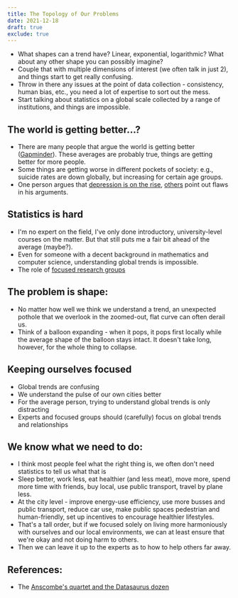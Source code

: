 ```yaml
---
title: The Topology of Our Problems
date: 2021-12-18
draft: true
exclude: true
---
```


- What shapes can a trend have? Linear, exponential, logarithmic? What about any other shape you can possibly imagine?
- Couple that with multiple dimensions of interest (we often talk in just 2), and things start to get really confusing. 
- Throw in there any issues at the point of data collection - consistency, human bias, etc., you need a lot of expertise to sort out the mess. 
- Start talking about statistics on a global scale collected by a range of institutions, and things are impossible.

## The world is getting better...?
- There are many people that argue the world is getting better ([Gapminder](https://upgrader.gapminder.org/)). These averages are probably true, things are getting better for more people.
- Some things are getting worse in different pockets of society: e.g., suicide rates are down globally, but increasing for certain age groups.
- One person argues that [depression is on the rise](https://thelostconnections.com/), [others](https://www.theguardian.com/science/brain-flapping/2018/jan/08/is-everything-johann-hari-knows-about-depression-wrong-lost-connections) point out flaws in his arguments.

## Statistics is hard
- I'm no expert on the field, I've only done introductory, university-level courses on the matter. But that still puts me a fair bit ahead of the average (maybe?). 
- Even for someone with a decent background in mathematics and computer science, understanding global trends is impossible. 
- The role of [focused research groups](https://www.gallup.com/178667/gallup-world-poll-work.aspx) 

## The problem is shape:
- No matter how well we think we understand a trend, an unexpected pothole that we overlook in the zoomed-out, flat curve can often derail us.
- Think of a balloon expanding - when it pops, it pops first locally while the average shape of the balloon stays intact. It doesn't take long, however, for the whole thing to collapse.

## Keeping ourselves focused
- Global trends are confusing
- We understand the pulse of our own cities better
- For the average person, trying to understand global trends is only distracting
- Experts and focused groups should (carefully) focus on global trends and relationships

## We know what we need to do:
- I think most people feel what the right thing is, we often don't need statistics to tell us what that is
- Sleep better, work less, eat healthier (and less meat), move more, spend more time with friends, buy local, use public transport, travel by plane less. 
- At the city level - improve energy-use efficiency, use more busses and public transport, reduce car use, make public spaces pedestrian and human-friendly, set up incentives to encourage healthier lifestyles. 
- That's a tall order, but if we focused solely on living more harmoniously with ourselves and our local environments, we can at least ensure that we're okay and not doing harm to others. 
- Then we can leave it up to the experts as to how to help others far away.

## References:
- The [Anscombe's quartet and the Datasaurus dozen](https://www.autodesk.com/research/publications/same-stats-different-graphs)

